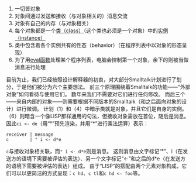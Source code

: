1. 一切皆对象
2. 对象间通过发送和接收（与对象相关的）消息交流
3. 对象有自己的内存（与对象相关）
4. 每个对象都是一个[类（class）](http://baike.baidu.com/subview/2390/8109879.htm#viewPageContent)（这个类也必须是一个对象）中的[实例（instance）](http://baike.baidu.com/item/Instance/5156585)
5. 类中包含着各个实例共有的性态（behavior）（在程序列表中以对象的形态呈现）
6. 为了用[eval函数](http://baike.baidu.com/item/eval%28%29)处理某个程序列表，电脑会控制第一个对象，余下的则被当做消息进行处理

目前为止，我们已经按照设计解释器的初衷，对大部分Smalltalk计划进行了划分，于是他们被分为六个主要想法。
前三个原理围绕着Smalltalk的功能——“外部对象”如何看待与使用它们。
数年来我们不需要对它们进行任何修改。
而后三个——来自内部的对象——则需要根据不同版本的Smalltalk（和之后面向对象的设计）进行微调。
计划（1）和（4）中暗示类就是对象，并且它们是自身的实例。
（6）则暗含一个像LISP那样通用的句法，但接收对象需放在首位，随后是消息。
因此`ci <- de`（用“°”预先渲染，并用“*”进行乘法运算）表示：
```
receiver | message
c        | ° i <- d*e
```
`c`与接收对象相关联，而`° i <- d*e`则是消息。
这则消息由文字标记“°”、i（在发送方的语境下需要被评估的表达）、另一个文字标记“<-”和之后的d*e（在发送方的语境下需要被评估的表达）组成。
由于“LISP”的搭配由两个元素对象构成，它们可以以更简洁的方式呈现：`c hd`、`c tl`和`c hd <- foo`等。
